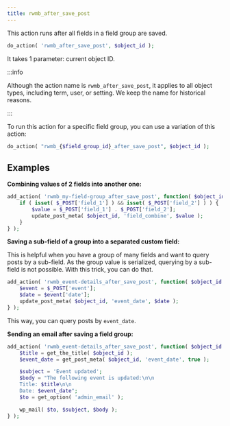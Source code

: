 ```yaml
---
title: rwmb_after_save_post
---
```


This action runs after all fields in a field group are saved.

```php
do_action( 'rwmb_after_save_post', $object_id );
```

It takes 1 parameter: current object ID.

:::info

Although the action name is `rwmb_after_save_post`, it applies to all object types, including term, user, or setting. We keep the name for historical reasons.

:::

To run this action for a specific field group, you can use a variation of this action:

```php
do_action( "rwmb_{$field_group_id}_after_save_post", $object_id );
```

## Examples

**Combining values of 2 fields into another one:**

```php
add_action( 'rwmb_my-field-group_after_save_post', function( $object_id ) {
    if ( isset( $_POST['field_1'] ) && isset( $_POST['field_2'] ) ) {
        $value = $_POST['field_1'] . $_POST['field_2'];
        update_post_meta( $object_id, 'field_combine', $value );
    }
} );
```

**Saving a sub-field of a group into a separated custom field:**

This is helpful when you have a group of many fields and want to query posts by a sub-field. As the group value is serialized, querying by a sub-field is not possible. With this trick, you can do that.

```php
add_action( 'rwmb_event-details_after_save_post', function( $object_id ) {
    $event = $_POST['event'];
    $date = $event['date'];
    update_post_meta( $object_id, 'event_date', $date );
} );
```

This way, you can query posts by `event_date`.

**Sending an email after saving a field group:**

```php
add_action( 'rwmb_event-details_after_save_post', function( $object_id ) {
    $title = get_the_title( $object_id );
    $event_date = get_post_meta( $object_id, 'event_date', true );

    $subject = 'Event updated';
    $body = "The following event is updated:\n\n
    Title: $title\n\n
    Date: $event_date";
    $to = get_option( 'admin_email' );

    wp_mail( $to, $subject, $body );
} );
```